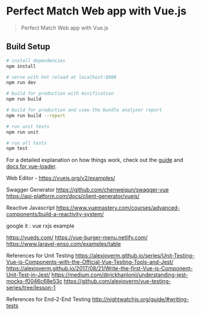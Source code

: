 # Perfect Match Web app with Vue.js

> Perfect Match Web app with Vue.js

## Build Setup

``` bash
# install dependencies
npm install

# serve with hot reload at localhost:8080
npm run dev

# build for production with minification
npm run build

# build for production and view the bundle analyzer report
npm run build --report

# run unit tests
npm run unit

# run all tests
npm test
```

For a detailed explanation on how things work, check out the [guide](http://vuejs-templates.github.io/webpack/) and [docs for vue-loader](http://vuejs.github.io/vue-loader).

Web Editor - https://vuejs.org/v2/examples/ 

Swagger Generator
https://github.com/chenweiqun/swagger-vue
https://api-platform.com/docs/client-generator/vuejs/

Reactive Javascript 
https://www.vuemastery.com/courses/advanced-components/build-a-reactivity-system/

google it : vue rxjs example


https://vueds.com/
https://vue-burger-menu.netlify.com/
https://www.laravel-enso.com/examples/table

References for Unit Testing
https://alexjoverm.github.io/series/Unit-Testing-Vue-js-Components-with-the-Official-Vue-Testing-Tools-and-Jest/
https://alexjoverm.github.io/2017/08/21/Write-the-first-Vue-js-Component-Unit-Test-in-Jest/
https://medium.com/@rickhanlonii/understanding-jest-mocks-f0046c68e53c
https://github.com/alexjoverm/vue-testing-series/tree/lesson-1

References for End-2-End Testing
http://nightwatchjs.org/guide/#writing-tests
